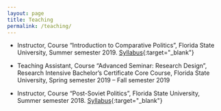 ```yaml
---
layout: page
title: Teaching
permalink: /teaching/
---
```

- Instructor, Course “Introduction to Comparative Politics”, Florida State University, Summer semester 2019. [Syllabus](https://www.dropbox.com/s/gabi0qgigrt1y83/Syllabus__Intro_to_Comparative_Politics.pdf?dl=0){:target="_blank"}

- Teaching Assistant, Course “Advanced Seminar: Research Design”, Research Intensive Bachelor’s Certificate Core Course, Florida State University, Spring semester 2019 – Fall semester 2019

- Instructor, Course “Post-Soviet Politics”, Florida State University, Summer semester 2018. [Syllabus](https://www.dropbox.com/s/sncb36dinafsmmi/Syllabus.pdf?dl=0){:target="_blank"}
